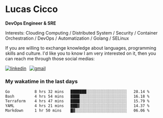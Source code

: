 # Lucas Cicco

**DevOps Engineer & SRE**

Interests: Clouding Computing / Distributed System / Security / Container Orchestration / DevOps / Automatization / Golang / SELinux

If you are willing to exchange knowledge about languages, programming skills and culture. I'd like you to know I am very interested on it, then you can reach me through those social medias:

<div style="display: flex; align-items: center; gap: 10px;">
  <a href="https://www.linkedin.com/in/lucas-vitor-de-cicco" target="_blank">
    <img
      src="https://img.shields.io/badge/-LinkedIn-%230077B5?style=for-the-badge&logo=linkedin&logoColor=white"
      alt="linkedin"
      target="_blank" 
    />
  </a>
  <a href="mailto:lucasvitorx1@gmail.com">
      <img
        src="https://img.shields.io/badge/-Gmail-%23333?style=for-the-badge&logo=gmail&logoColor=white"
        alt="gmail"
        target="_blank"
      />
  </a>
</div>

### My wakatime in the last days

<!--START_SECTION:waka-->

```txt
Go           8 hrs 32 mins   ███████░░░░░░░░░░░░░░░░░░   28.14 %
Bash         4 hrs 54 mins   ████░░░░░░░░░░░░░░░░░░░░░   16.18 %
Terraform    4 hrs 47 mins   ████░░░░░░░░░░░░░░░░░░░░░   15.79 %
YAML         4 hrs 21 mins   ███▓░░░░░░░░░░░░░░░░░░░░░   14.37 %
Markdown     1 hr 50 mins    █▓░░░░░░░░░░░░░░░░░░░░░░░   06.06 %
```

<!--END_SECTION:waka-->
